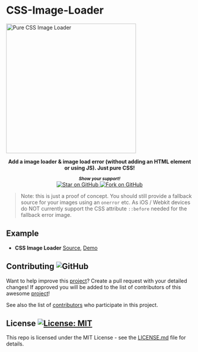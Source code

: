 # CSS-Image-Loader


<a href="https://github.com/MarketingPipeline/CSS-Image-Loader/">
<img height=350 alt="Pure CSS Image Loader" src="https://capsule-render.vercel.app/api?type=waving&color=c4a2bd&height=300&section=header&text=CSS%20Image%20Loader&fontSize=70&fontColor=ffffff&animation=fadeIn&fontAlignY=38&desc=A%20pure%20CSS%20image%20%loader!&descAlignY=60&descAlign=50"></img></a>

<div align="center">

 <b>Add a image loader &amp; image load error (without adding an HTML element or using JS). Just pure CSS!</b>

  <small> <b><i>Show your support!</i> </b></small>
  <br>
   <a href="https://github.com/MarketingPipeline/CSS-Image-Loader">
    <img title="Star on GitHub" src="https://img.shields.io/github/stars/MarketingPipeline/CSS-Image-Loader.svg?style=social&label=Star">
  </a>
  <a href="https://github.com/MarketingPipeline/CSS-Image-Loader/fork">
    <img title="Fork on GitHub" src="https://img.shields.io/github/forks/MarketingPipeline/CSS-Image-Loader.svg?style=social&label=Fork">
  </a>
   </p>
 </div>


> Note: this is just a proof of concept. You should still provide a fallback source for your images using an <code>onerror</code> etc. As iOS / Webkit devices do NOT currently support the CSS attribute <code>::before</code> needed for the fallback error image.


## Example


- **CSS Image Loader**
  [Source](https://github.com/MarketingPipeline/CSS-Image-Loader/blob/main/image-loader.css),
  [Demo](https://marketingpipeline.github.io/CSS-Image-Loader/index.html)




## Contributing ![GitHub](https://img.shields.io/github/contributors/MarketingPipeline/CSS-Image-Loader)

Want to help improve this [project](https://github.com/MarketingPipeline/CSS-Image-Loader/)? Create a pull request with your detailed changes! If approved you will be added to the list of contributors of this awesome [project](https://github.com/MarketingPipeline/CSS-Image-Loader/)!

See also the list of
[contributors](https://github.com/MarketingPipeline/CSS-Image-Loader/graphs/contributors) who
participate in this project.

## License <a href="https://github.com/MarketingPipeline/CSS-Image-Loader/blob/main/LICENSE"> <img alt="License: MIT" src="https://img.shields.io/badge/License-MIT-orange.svg"></img></a>


This repo is licensed under the MIT License - see the
[LICENSE.md](https://github.com/MarketingPipeline/CSS-Image-Loader/blob/main/LICENSE) file for
details.

